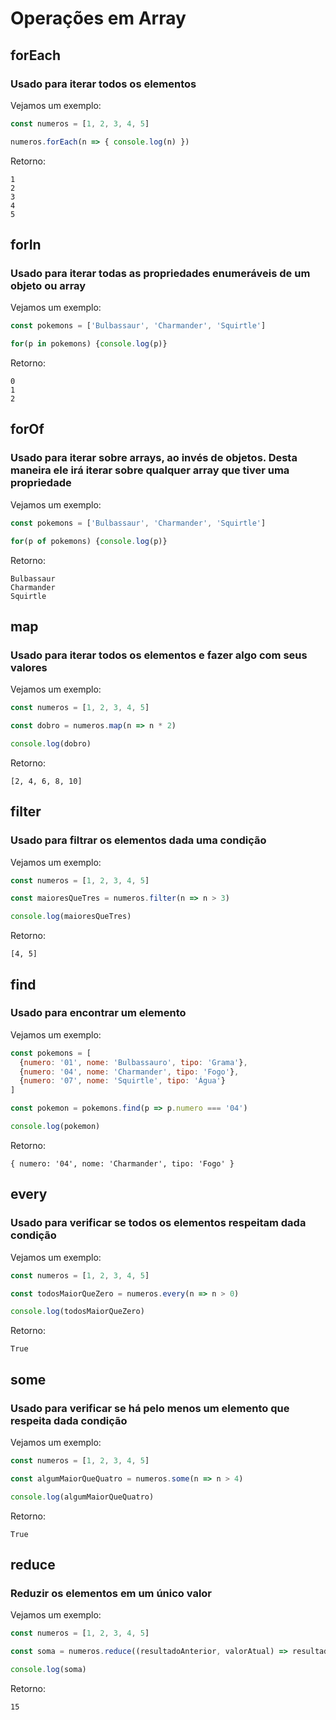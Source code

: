 # Operações em Array

## forEach
### Usado para iterar todos os elementos

Vejamos um exemplo:

```js
const numeros = [1, 2, 3, 4, 5]

numeros.forEach(n => { console.log(n) })
```

Retorno:
```
1
2
3
4
5
```

## forIn
### Usado para iterar todas as propriedades enumeráveis de um objeto ou array

Vejamos um exemplo:

```js
const pokemons = ['Bulbassaur', 'Charmander', 'Squirtle']

for(p in pokemons) {console.log(p)}
```

Retorno:
```
0
1
2
```

## forOf
### Usado para iterar sobre arrays, ao invés de objetos. Desta maneira ele irá iterar sobre qualquer array que tiver uma propriedade

Vejamos um exemplo:

```js
const pokemons = ['Bulbassaur', 'Charmander', 'Squirtle']

for(p of pokemons) {console.log(p)}
```

Retorno:
```
Bulbassaur
Charmander
Squirtle
```


## map
### Usado para iterar todos os elementos e fazer algo com seus valores

Vejamos um exemplo:

```js
const numeros = [1, 2, 3, 4, 5]

const dobro = numeros.map(n => n * 2)

console.log(dobro)
```

Retorno:
```
[2, 4, 6, 8, 10]
```

## filter
### Usado para filtrar os elementos dada uma condição

Vejamos um exemplo:

```js
const numeros = [1, 2, 3, 4, 5]

const maioresQueTres = numeros.filter(n => n > 3)

console.log(maioresQueTres)
```

Retorno:
```
[4, 5]
```


## find
### Usado para encontrar um elemento

Vejamos um exemplo:

```js
const pokemons = [
  {numero: '01', nome: 'Bulbassauro', tipo: 'Grama'},
  {numero: '04', nome: 'Charmander', tipo: 'Fogo'},
  {numero: '07', nome: 'Squirtle', tipo: 'Água'}
]

const pokemon = pokemons.find(p => p.numero === '04')

console.log(pokemon)
```

Retorno:
```
{ numero: '04', nome: 'Charmander', tipo: 'Fogo' }
```


## every
### Usado para verificar se todos os elementos respeitam dada condição

Vejamos um exemplo:

```js
const numeros = [1, 2, 3, 4, 5]

const todosMaiorQueZero = numeros.every(n => n > 0)

console.log(todosMaiorQueZero)
```

Retorno:
```
True
```


## some
### Usado para verificar se há pelo menos um elemento que respeita dada condição

Vejamos um exemplo:

```js
const numeros = [1, 2, 3, 4, 5]

const algumMaiorQueQuatro = numeros.some(n => n > 4)

console.log(algumMaiorQueQuatro)
```

Retorno:
```
True
```


## reduce
### Reduzir os elementos em um único valor

Vejamos um exemplo:

```js
const numeros = [1, 2, 3, 4, 5]

const soma = numeros.reduce((resultadoAnterior, valorAtual) => resultadoAnterior + valorAtual, 0)

console.log(soma)
```

Retorno:
```
15
```